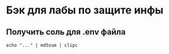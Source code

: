 # Бэк для лабы по защите инфы

## Получить соль для .env файла

```commandline
echo "..." | md5sum | clipc
```
